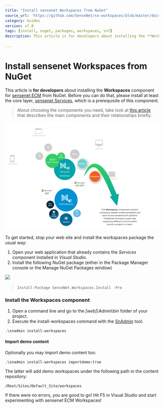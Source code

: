 ```yaml
---
title: "Install sensenet Workspaces from NuGet"
source_url: 'https://github.com/SenseNet/sn-workspaces/blob/master/docs/install-workspaces-from-nuget.md'
category: Guides
version: v7.0
tags: [install, nuget, packages, workspaces, sn7]
description: This article is for developers about installing the **Workspaces** component for sensenet ECM from NuGet. Before you can do that, please install at least the core layer, sensenet Services, which is a prerequisite of this component.

---
```


# Install sensenet Workspaces from NuGet
This article is **for developers** about installing the **Workspaces** component for [sensenet ECM](https://github.com/SenseNet) from NuGet. Before you can do that, please install at least the core layer, [sensenet Services](/docs/install-sn-from-nuget), which is a prerequisite of this component.

>About choosing the components you need, take look at [this article](/docs/sensenet-components) that describes the main components and their relationships briefly.

![sensenet Workspaces](https://github.com/SenseNet/sn-resources/raw/master/images/sn-components/sn-components_workspaces.png "sensenet Workspaces")

To get started, stop your web site and install the workspaces package the usual way:

1. Open your web application that already contains the *Services* component installed in *Visual Studio*.
2. Install the following NuGet package (either in the Package Manager console or the Manage NuGet Packages window)

<div style="text-align: left">
<a href="https://www.nuget.org/packages/SenseNet.Workspaces.Install"><img src="https://img.shields.io/nuget/v/SenseNet.Workspaces.Install.svg" /></a>
</div>

> `Install-Package SenseNet.Workspaces.Install -Pre`

### Install the Workspaces component
1. Open a command line and go to the *[web]\Admin\bin* folder of your project.
2. Execute the install-workspaces command with the [SnAdmin](https://github.com/SenseNet/sn-admin) tool.

```text
.\snadmin install-workspaces
```

#### Import demo content
Optionally you may import demo content too:

```text
.\snadmin install-workspaces importdemo:true
```

The latter will add demo workspaces under the following path in the content repository:

```text
/Root/Sites/Default_Site/workspaces
```

If there were no errors, you are good to go! Hit F5 in Visual Studio and start experimenting with sensenet ECM Workspaces!